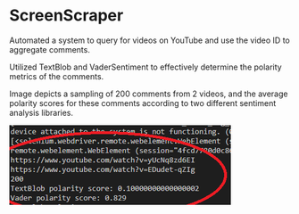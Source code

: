 # ScreenScraper

Automated a system to query for videos on YouTube and use the video ID to aggregate
comments.

Utilized TextBlob and VaderSentiment to effectively determine the polarity metrics of the
comments.

Image depicts a sampling of 200 comments from 2 videos, and the average polarity scores for these comments according
to two different sentiment analysis libraries.

![Screen Scraper Demo](screenScraperDemo.png)
